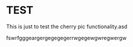 TEST
====

This is just to test the cherry pic functionality.asd

fswrfgggeargergegegegerrwgegewgwregwergw